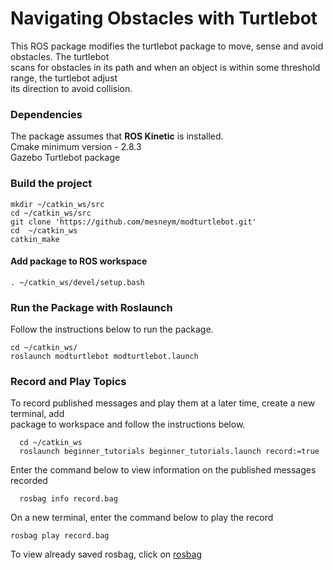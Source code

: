 # Navigating Obstacles with Turtlebot
This ROS package modifies the turtlebot package to move, sense and  avoid obstacles. The turtlebot  
scans for obstacles in its path and when an object is within some threshold range, the turtlebot adjust   
its direction to avoid collision.

### Dependencies
The package assumes that **ROS Kinetic** is installed.  
Cmake minimum version - 2.8.3   
Gazebo 
Turtlebot package


### Build the project

```
mkdir ~/catkin_ws/src
cd ~/catkin_ws/src
git clone 'https://github.com/mesneym/modturtlebot.git'
cd  ~/catkin_ws 
catkin_make
```
#### Add package to ROS workspace
```
. ~/catkin_ws/devel/setup.bash
```

### Run the Package with Roslaunch
Follow the instructions below to run the package.

```
cd ~/catkin_ws/
roslaunch modturtlebot modturtlebot.launch 
```

### Record and Play Topics
To record published messages and play them at a later time, create a new terminal, add   
package to workspace and follow the instructions below.
```
  cd ~/catkin_ws
  roslaunch beginner_tutorials beginner_tutorials.launch record:=true

```

Enter the command below to view information on the published messages recorded
```
  rosbag info record.bag
```

On a new terminal, enter the command below to play the record
```
rosbag play record.bag

```

To view already saved rosbag, click on [rosbag](https://drive.google.com/drive/folders/1iC0oEa_GIVzM2kWgU9rPxpvORKPewiUJ?usp=sharing)


